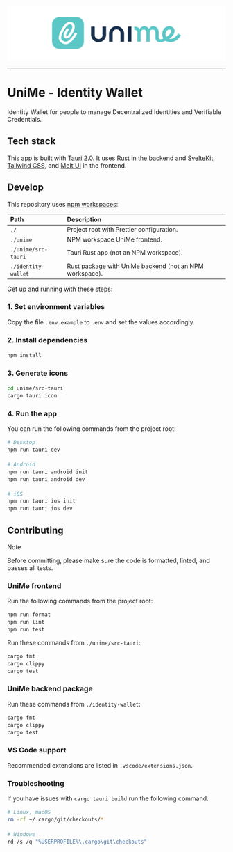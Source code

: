 ![banner.svg](https://github.com/impierce/identity-wallet/raw/HEAD/.github/banner.svg)

---

# UniMe - Identity Wallet

Identity Wallet for people to manage Decentralized Identities and Verifiable Credentials.

## Tech stack

This app is built with [Tauri 2.0](https://v2.tauri.app/). It uses [Rust](https://www.rust-lang.org/) in the backend and [SvelteKit](https://kit.svelte.dev/), [Tailwind CSS](https://tailwindcss.com/), and [Melt UI](https://melt-ui.com/) in the frontend.

## Develop

This repository uses [npm workspaces](https://docs.npmjs.com/cli/v10/using-npm/workspaces):

| Path                | Description                                             |
| :------------------ | :------------------------------------------------------ |
| `./`                | Project root with Prettier configuration.               |
| `./unime`           | NPM workspace UniMe frontend.                           |
| `./unime/src-tauri` | Tauri Rust app (not an NPM workspace).                  |
| `./identity-wallet` | Rust package with UniMe backend (not an NPM workspace). |

Get up and running with these steps:

### 1. Set environment variables

Copy the file `.env.example` to `.env` and set the values accordingly.

### 2. Install dependencies

```sh
npm install
```

### 3. Generate icons

```sh
cd unime/src-tauri
cargo tauri icon
```

### 4. Run the app

You can run the following commands from the project root:

```sh
# Desktop
npm run tauri dev

# Android
npm run tauri android init
npm run tauri android dev

# iOS
npm run tauri ios init
npm run tauri ios dev
```

## Contributing

> [!NOTE]
> Before committing, please make sure the code is formatted, linted, and passes all tests.

### UniMe frontend

Run the following commands from the project root:

```sh
npm run format
npm run lint
npm run test
```

Run these commands from `./unime/src-tauri`:

```sh
cargo fmt
cargo clippy
cargo test
```

### UniMe backend package

Run these commands from `./identity-wallet`:

```sh
cargo fmt
cargo clippy
cargo test
```

### VS Code support

Recommended extensions are listed in `.vscode/extensions.json`.

### Troubleshooting

If you have issues with `cargo tauri build` run the following command.

```sh
# Linux, macOS
rm -rf ~/.cargo/git/checkouts/*

# Windows
rd /s /q "%USERPROFILE%\.cargo\git\checkouts"
```
